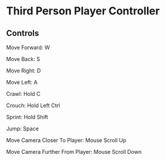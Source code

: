 # Third Person Player Controller

## Controls 

Move Forward: W

Move Back: S

Move Right: D

Move Left: A

Crawl: Hold C

Crouch: Hold Left Ctrl

Sprint: Hold Shift

Jump: Space

Move Camera Closer To Player: Mouse Scroll Up

Move Camera Further From Player: Mouse Scroll Down